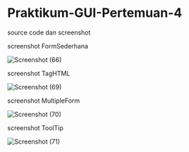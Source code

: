 # Praktikum-GUI-Pertemuan-4
source code dan screenshot

screenshot FormSederhana 

![Screenshot (66)](https://user-images.githubusercontent.com/44077159/55981336-9a142b00-5cc0-11e9-9d81-b36f555ed178.png)

screenshot TagHTML

![Screenshot (69)](https://user-images.githubusercontent.com/44077159/55981532-1b6bbd80-5cc1-11e9-907e-9b5471e15369.png)

screenshot MultipleForm

![Screenshot (70)](https://user-images.githubusercontent.com/44077159/55981634-5c63d200-5cc1-11e9-9cfa-a7c467877f3c.png)

screenshot ToolTip

![Screenshot (71)](https://user-images.githubusercontent.com/44077159/55981707-83ba9f00-5cc1-11e9-96a0-095862cdf3c3.png)

